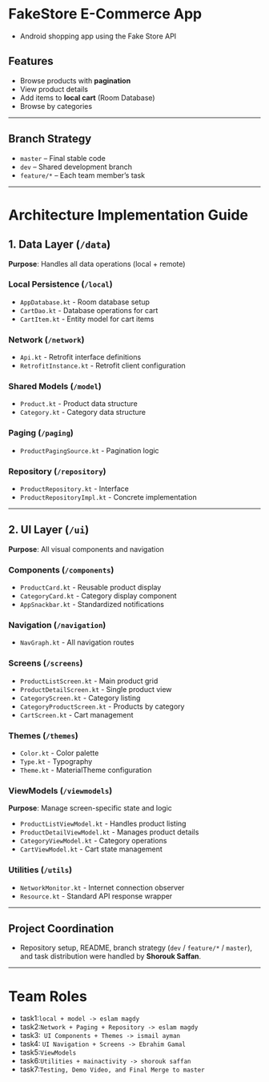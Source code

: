 #  FakeStore E-Commerce App
* Android shopping app using the Fake Store API

## Features
- Browse products with **pagination**
- View product details
- Add items to **local cart** (Room Database)
- Browse by categories

---
## Branch Strategy

- `master` – Final stable code
- `dev` – Shared development branch
- `feature/*` – Each team member’s task
  
---
# Architecture Implementation Guide

## 1. Data Layer (`/data`)
**Purpose**: Handles all data operations (local + remote)

### Local Persistence (`/local`)
- `AppDatabase.kt` - Room database setup
- `CartDao.kt` - Database operations for cart
- `CartItem.kt` - Entity model for cart items

### Network (`/network`)
- `Api.kt` - Retrofit interface definitions
- `RetrofitInstance.kt` - Retrofit client configuration

### Shared Models (`/model`)
- `Product.kt` - Product data structure
- `Category.kt` - Category data structure

### Paging (`/paging`)
- `ProductPagingSource.kt` - Pagination logic

### Repository (`/repository`)
- `ProductRepository.kt` - Interface
- `ProductRepositoryImpl.kt` - Concrete implementation

---

## 2. UI Layer (`/ui`)
**Purpose**: All visual components and navigation

### Components (`/components`)
- `ProductCard.kt` - Reusable product display
- `CategoryCard.kt` - Category display component
- `AppSnackbar.kt` - Standardized notifications

### Navigation (`/navigation`)
- `NavGraph.kt` - All navigation routes

### Screens (`/screens`)
- `ProductListScreen.kt` - Main product grid
- `ProductDetailScreen.kt` - Single product view
- `CategoryScreen.kt` - Category listing
- `CategoryProductScreen.kt` - Products by category
- `CartScreen.kt` - Cart management

### Themes (`/themes`)
- `Color.kt` - Color palette
- `Type.kt` - Typography
- `Theme.kt` - MaterialTheme configuration


### ViewModels (`/viewmodels`)
**Purpose**: Manage screen-specific state and logic
- `ProductListViewModel.kt` - Handles product listing
- `ProductDetailViewModel.kt` - Manages product details
- `CategoryViewModel.kt` - Category operations
- `CartViewModel.kt` - Cart state management

### Utilities (`/utils`)
- `NetworkMonitor.kt` - Internet connection observer
- `Resource.kt` - Standard API response wrapper

---
## Project Coordination

- Repository setup, README, branch strategy (`dev` / `feature/*` / `master`), and task distribution were handled by **Shorouk Saffan**.

---

# Team Roles

- task1:`local + model -> eslam magdy`          
- task2:`Network + Paging + Repository -> eslam magdy`            
- task3:` UI Components + Themes -> ismail ayman`   
- task4: `UI Navigation + Screens -> Ebrahim Gamal`                    
- task5:`ViewModels`   
- task6:`Utilities + mainactivity -> shorouk saffan`
- task7:`Testing, Demo Video, and Final Merge to master`
